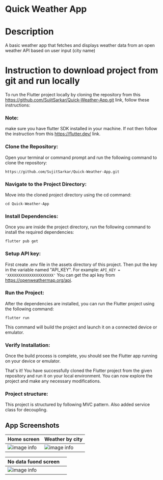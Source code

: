 # Quick Weather App

# Description
A basic weather app that fetches and displays weather data from an open weather API based on user input (city name)

# Instruction to download project from git and run locally
To run the Flutter project locally by cloning the repository from this https://github.com/SujitSarkar/Quick-Weather-App.git link, follow these instructions:

### Note:
make sure you have flutter SDK installed in your machine. If not then follow the instruction from this https://flutter.dev/ link.

### Clone the Repository:
Open your terminal or command prompt and run the following command to clone the repository:

```https://github.com/SujitSarkar/Quick-Weather-App.git```

### Navigate to the Project Directory:
Move into the cloned project directory using the cd command:

```cd Quick-Weather-App```

### Install Dependencies:
Once you are inside the project directory, run the following command to install the required dependencies:

```flutter pub get```

### Setup API key:
First create .env file in the assets directory of this project. Then put the key in the variable named "API_KEY".
For example: ``` API_KEY = 'XXXXXXXXXXXXXXXXXXXXX' ```
You can get the api key from https://openweathermap.org/api.

### Run the Project:
After the dependencies are installed, you can run the Flutter project using the following command:

```flutter run```

This command will build the project and launch it on a connected device or emulator.


### Verify Installation:
Once the build process is complete, you should see the Flutter app running on your device or emulator.

That's it! You have successfully cloned the Flutter project from the given repository and run it on your local environment. You can now explore the project and make any necessary modifications.

### Project structure:
This project is structured by following MVC pattern. Also added service class for decoupling.

## App Screenshots
| Home screen                                    | Weather by city                                   |
|------------------------------------------------|---------------------------------------------------|
| ![image info](assets/SC_1.png)                 | ![image info](assets/SC_2.png)                    |

| No data fuond screen                           |                                                   |
|------------------------------------------------|---------------------------------------------------|
| ![image info](assets/SC_3.png)                 |                                                   |
